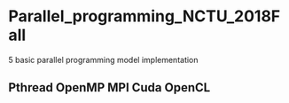 # Parallel_programming_NCTU_2018Fall
5 basic parallel programming model implementation
##  Pthread OpenMP MPI Cuda OpenCL

